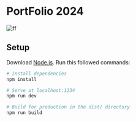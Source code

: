 # PortFolio 2024


![ff](https://github.com/Dhanush2468/Dhanush2468-PORTFOLIO-IN-THREEJS/assets/112778628/56cfbdae-b36a-4bb4-917d-3d808b33754f)

## Setup
Download [Node.js](https://nodejs.org/en/download/).
Run this followed commands:

``` bash
# Install dependencies
npm install

# Serve at localhost:1234
npm run dev

# Build for production in the dist/ directory
npm run build
```

